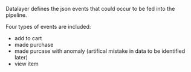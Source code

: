 Datalayer defines the json events that could occur to be fed into the pipeline. 

Four types of events are included:
* add to cart 
* made purchase
* made purcase with anomaly (artifical mistake in data to be identified later)
* view item
